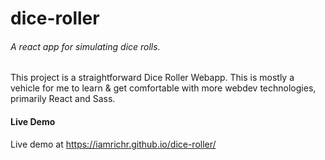 # dice-roller
###### A react app for simulating dice rolls.

This project is a straightforward Dice Roller Webapp.  This is mostly a vehicle for me to learn &amp; get comfortable with more webdev technologies, primarily React and Sass.

#### Live Demo
Live demo at https://iamrichr.github.io/dice-roller/

